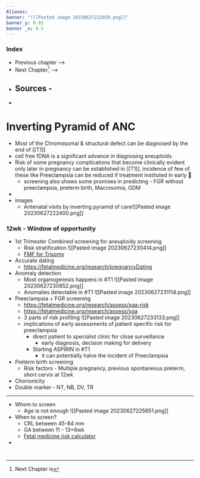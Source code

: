 ```yaml
---
Aliases: 
banner: "![[Pasted image 20230627222029.png]]"
banner_y: 0.01
banner _x: 0.5
---
```

### Index
- Previous chapter -->
- Next Chapter[^1] -->
- Sources -
	- 
- 
# Inverting Pyramid of ANC
- Most of the Chromosomal & structural defect can be diagnosed by the end of [[T1]]
- cell free fDNA is a significant advance in diagnosing aneuploids
- Risk of some pregnancy complications that become clinically evident only later in pregnancy can be established in [[T1]], incidence of few of these like Preeclampsia can be reduced if treatment instituted in early 🤰 
	- screening also shows some promises in predicting - FGR without preeclampsia, preterm birth, Macrosomia, GDM
- 
- images
	- Antenatal visits by inverting pyramid of care![[Pasted image 20230627222400.png]]

### 12wk - Window of opportunity 
- 1st Trimester Combined screening for aneuploidy screening
	- Risk stratification ![[Pasted image 20230627230414.png]]
	- [FMF for Trisomy](https://fetalmedicine.org/research/assess/trisomies)
- Accurate dating
	- https://fetalmedicine.org/research/pregnancyDating
- Anomaly detection
	- Most organogenesis happens in #T1 ![[Pasted image 20230627230852.png]]
	- Anomalies detectable in #T1 ![[Pasted image 20230627231114.png]]
- Preeclampsia + FGR screening
	- https://fetalmedicine.org/research/assess/sga-risk
	- https://fetalmedicine.org/research/assess/sga
	- 3 parts of risk profiling ![[Pasted image 20230627233133.png]] 
	- implications of early assessments of patient specific risk for preeclampsia
		- direct patient to specialist clinic for close surveillance
			- early diagnosis, decision making for delivery
		- Starting ASPIRIN in #T1 
			- it can potentially halve the incident of Preeclampsia
- Preterm birth screening
	- Risk factors - Multiple pregnancy, previous spontaneous preterm, short cervix at 12wk
- Chorionicity
- Double marker - NT, NB, DV, TR
---
- Whom to screen
	- Age is not enough ![[Pasted image 20230627225651.png]]
- When to screen?
	- CRL between 45-84 mm
	- GA between 11 - 13+6wk
	- [Fetal medicine risk calculator](https://fetalmedicine.org/research/assess/preeclampsia/first-trimester)
- 

#
[^1]: Next Chapter is 